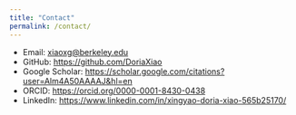 ```yaml
---
title: "Contact"
permalink: /contact/
---
```


- Email: xiaoxg@berkeley.edu  
- GitHub: https://github.com/DoriaXiao  
- Google Scholar: https://scholar.google.com/citations?user=Alm4A50AAAAJ&hl=en 
- ORCID: https://orcid.org/0000-0001-8430-0438
- LinkedIn: https://www.linkedin.com/in/xingyao-doria-xiao-565b25170/
